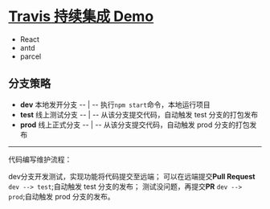 # [Travis 持续集成 Demo](https://antd-demo.ypf9319.now.sh/)

- React
- antd
- parcel

## 分支策略

- **dev** 本地发开分支 -- | -- 执行`npm start`命令，本地运行项目
- **test** 线上测试分支 -- | -- 从该分支提交代码，自动触发 test 分支的打包发布
- **prod** 线上正式分支 -- | -- 从该分支提交代码，自动触发 prod 分支的打包发布

----

代码编写维护流程：

dev分支开发测试，实现功能将代码提交至远端；
可以在远端提交**Pull Request** `dev --> test`;自动触发 test 分支的发布；
测试没问题，再提交**PR** `dev --> prod`;自动触发 prod 分支的发布。


